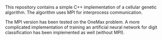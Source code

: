 This repository contains a simple C++ implementation of a cellular genetic
algorithm. The algorithm uses MPI for interprocess communication.

The MPI version has been tested on the OneMax problem. A more complicated
implementation of training an artificial neural network for digit
classification has been implemented as well (without MPI).
